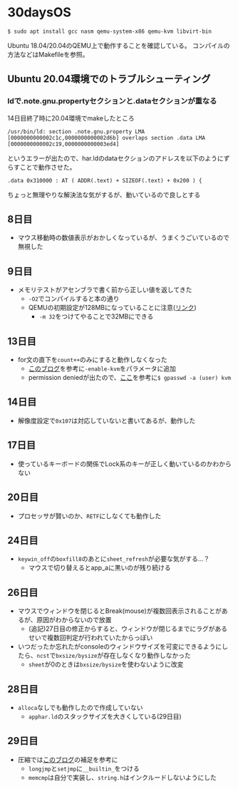 # 30daysOS

```
$ sudo apt install gcc nasm qemu-system-x86 qemu-kvm libvirt-bin
```

Ubuntu 18.04/20.04のQEMU上で動作することを確認している。
コンパイルの方法などはMakefileを参照。

## Ubuntu 20.04環境でのトラブルシューティング

### ldで.note.gnu.propertyセクションと.dataセクションが重なる

14日目終了時に20.04環境でmakeしたところ
```
/usr/bin/ld: section .note.gnu.property LMA [0000000000002c1c,0000000000002d6b] overlaps section .data LMA [0000000000002c19,0000000000003ed4]
```
というエラーが出たので、har.ldのdataセクションのアドレスを以下のようにずらすことで動作させた。
```
.data 0x310000 : AT ( ADDR(.text) + SIZEOF(.text) + 0x200 ) {
```
ちょっと無理やりな解決法な気がするが、動いているので良しとする

## 8日目

- マウス移動時の数値表示がおかしくなっているが、うまくうごいているので無視した

## 9日目

- メモリテストがアセンブラで書く前から正しい値を返してきた
  - `-O2`でコンパイルすると本の通り
  - QEMUの初期設定が128MBになっていることに注意([リンク](https://wiki.gentoo.org/wiki/QEMU/Options#RAM))
    - `-m 32`をつけてやることで32MBにできる

## 13日目

- for文の直下を`count++`のみにすると動作しなくなった
  - [このブログ](https://wisteria0410ss.hatenablog.com/entry/2019/02/10/222931)を参考に`-enable-kvm`をパラメータに追加
  - permission deniedが出たので、[ここ](https://canal.idletime.be/qemu/ubuntu.html)を参考に`$ gpasswd -a (user) kvm`

## 14日目
- 解像度設定で`0x107`は対応していないと書いてあるが、動作した

## 17日目

- 使っているキーボードの関係でLock系のキーが正しく動いているのかわからない

## 20日目
- プロセッサが賢いのか、`RETF`にしなくても動作した

## 24日目
- `keywin_off`の`boxfill8`のあとに`sheet_refresh`が必要な気がする…？
  - マウスで切り替えるとapp_aに黒いのが残り続ける

## 26日目
- マウスでウィンドウを閉じるとBreak(mouse)が複数回表示されることがあるが、原因がわからないので放置
  - (追記)27日目の修正からすると、ウィンドウが閉じるまでにラグがあるせいで複数回判定が行われていたからっぽい
- いつだったか忘れたがconsoleのウィンドウサイズを可変にできるようにしたら、`ncst`で`bxsize/bysize`が存在しなくなり動作しなかった
  - `sheet`が0のときは`bxsize/bysize`を使わないように改変

## 28日目
- `alloca`なしでも動作したので作成していない
  - `apphar.ld`のスタックサイズを大きくしている(29日目)

## 29日目
- 圧縮では[このブログ](http://bttb.s1.valueserver.jp/wordpress/blog/2018/04/10/makeos-29/)の補足を参考に
  - `longjmp`と`setjmp`に`__builtin_`をつける
  - `memcmp`は自分で実装し、`string.h`はインクルードしないようにした
